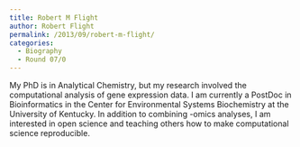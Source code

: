 ```yaml
---
title: Robert M Flight
author: Robert Flight
permalink: /2013/09/robert-m-flight/
categories:
  - Biography
  - Round 07/0
---
```

My PhD is in Analytical Chemistry, but my research involved the computational analysis of gene expression data. I am currently a PostDoc in Bioinformatics in the Center for Environmental Systems Biochemistry at the University of Kentucky. In addition to combining -omics analyses, I am interested in open science and teaching others how to make computational science reproducible.
